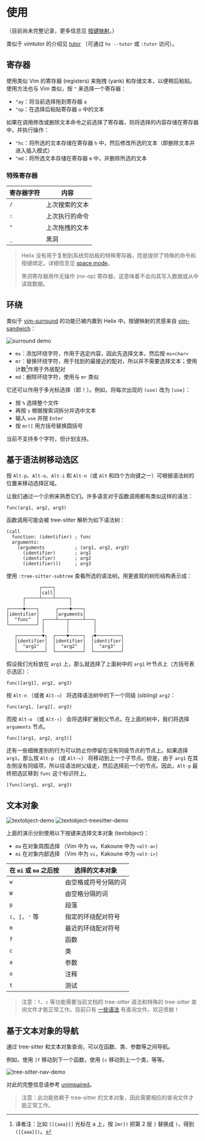 # 使用

（目前尚未完整记录，更多信息见 [按键映射](./keymap.md)。）

类似于 vimtutor 的介绍见 [tutor] （可通过 `hx --tutor` 或 `:tutor` 访问）。

[tutor]: https://github.com/helix-editor/helix/blob/master/runtime/tutor

## 寄存器

使用类似 Vim 的寄存器 (registers) 来拖拽 (yank) 和存储文本，以便稍后粘贴。使用方法也与 Vim 类似，按 `"` 来选择一个寄存器：

* `"ay`：将当前选择拖到寄存器 `a`
* `"op`：在选择后粘贴寄存器 `o` 中的文本

如果在调用修改或删除文本命令之前选择了寄存器，则将选择的内容存储在寄存器中，并执行操作：

* `"hc`：将所选的文本存储在寄存器 `h` 中，然后修改所选的文本（即删除文本并进入插入模式）
* `"md`：将所选文本存储在寄存器 `m` 中，并删除所选的文本

### 特殊寄存器

| 寄存器字符 | 内容           |
|------------|----------------|
| `/`        | 上次搜索的文本 |
| `:`        | 上次执行的命令 |
| `"`        | 上次拖拽的文本 |
| `_`        | 黑洞           |

> Helix 没有用于复制到系统剪贴板的特殊寄存器，而是提供了特殊的命令和按键绑定。详细信息见 [space mode](keymap.md#space-mode)。
>
> 黑洞寄存器用作无操作 (no-op) 寄存器，这意味着不会向其写入数据或从中读取数据。

## 环绕

[vim-surround]: https://github.com/tpope/vim-surround 
[vim-sandwich]: https://github.com/machakann/vim-sandwich

类似于 [vim-surround] 的功能已被内置到 Helix 中。按键映射的灵感来自 [vim-sandwich]：

![surround demo](https://user-images.githubusercontent.com/23398472/122865801-97073180-d344-11eb-8142-8f43809982c6.gif)

* `ms`：添加环绕字符，作用于选定内容，因此先选择文本，然后按 `ms<char>`
* `mr`：替换环绕字符，用于找到的最接近的配对，所以并不需要选择文本；使用计数[^counts]作用于外层配对
* `md`：删除环绕字符，使用与 `mr` 类似

[^counts]: 译者注：比如 `[[{aaa}]]` 光标在 a 上，按 `2mr])` 把第 2 层 `]` 替换成 `)`，得到 `([{aaa}])`。

它还可以作用于多光标选择（耶！）。例如，将每次出现的 `(use)` 改为 `[use]`：

* 按 `%` 选择整个文件
* 再按 `s` 根据搜索词拆分并选中文本
* 输入 `use` 并按 `Enter`
* 按 `mr([` 用方括号替换圆括号

当前不支持多个字符，但计划支持。

## 基于语法树移动选区

按 `Alt-p`、`Alt-o`、`Alt-i` 和 `Alt-n`（或 `Alt` 和四个方向键之一）可根据语法树的位置来移动选择区域。

让我们通过一个示例来熟悉它们。许多语言对于函数调用都有类似这样的语法：

```
func(arg1, arg2, arg3)
```

函数调用可能会被 tree-sitter 解析为如下语法树：

```tsq
(call
  function: (identifier) ; func
  arguments:
    (arguments           ; (arg1, arg2, arg3)
      (identifier)       ; arg1
      (identifier)       ; arg2
      (identifier)))     ; arg3
```

使用 `:tree-sitter-subtree` 查看所选的语法树。用更直观的树形结构表示成：

```
            ┌────┐
            │call│
      ┌─────┴────┴─────┐
      │                │
┌─────▼────┐      ┌────▼────┐
│identifier│      │arguments│
│  "func"  │ ┌────┴───┬─────┴───┐
└──────────┘ │        │         │
             │        │         │
   ┌─────────▼┐  ┌────▼─────┐  ┌▼─────────┐
   │identifier│  │identifier│  │identifier│
   │  "arg1"  │  │  "arg2"  │  │  "arg3"  │
   └──────────┘  └──────────┘  └──────────┘
```

假设我们光标放在 `arg1` 上，那么就选择了上面树中的 `arg1` 叶节点上（方括号表示选区）：

```
func([arg1], arg2, arg3)
```

按 `Alt-n` （或者 `Alt-→`） 将选择语法树中的下一个同级 (sibling) `arg2`：

```
func(arg1, [arg2], arg3)
```

而按 `Alt-o` （或 `Alt-↑`） 会将选择扩展到父节点。在上面的树中，我们将选择 `arguments` 节点。

```
func[(arg1, arg2, arg3)]
```

还有一些细微差别的行为可以防止你停留在没有同级节点的节点上。如果选择 `arg1`，那么按 `Alt-p` （或 `Alt-←`）
将移动到上一个子节点。但是，由于 `arg1` 在其左侧没有同级项，所以往语法树父级走，然后选择前一个的节点。因此，`Alt-p`
最终把选区移到 `func` 这个标识符上。

```
[func](arg1, arg2, arg3)
```

## 文本对象

![textobject-demo](https://user-images.githubusercontent.com/23398472/124231131-81a4bb00-db2d-11eb-9d10-8e577ca7b177.gif)
![textobject-treesitter-demo](https://user-images.githubusercontent.com/23398472/132537398-2a2e0a54-582b-44ab-a77f-eb818942203d.gif)

上面的演示分别使用以下按键来选择文本对象 (textobject)：

* `ma` 在对象周围选择 （Vim 中为 `va`，Kakoune 中为 `<alt-a>`）
* `mi` 在对象内部选择 （Vim 中为 `vi`，Kakoune 中为 `<alt-i>`）

| 在 `mi` 或 `ma` 之后按 | 选择的文本对象       |
|------------------------|----------------------|
| `w`                    | 由空格或符号分隔的词 |
| `W`                    | 由空格分隔的词       |
| `p`                    | 段落                 |
| `(`、`[`、`'` 等       | 指定的环绕配对符号   |
| `m`                    | 最近的环绕配对符号   |
| `f`                    | 函数                 |
| `c`                    | 类                   |
| `a`                    | 参数                 |
| `o`                    | 注释                 |
| `t`                    | 测试                 |

> 注意：`f`、`c` 等功能需要当前文档的 tree-sitter 语法和特殊的 tree-sitter 查询文件才能正常工作。目前只有
> [一些语法](./lang-support.md) 有查询文件。欢迎贡献！

## 基于文本对象的导航

通过 tree-sitter 和文本对象查询，可以在函数、类、参数等之间导航。

例如，使用 `]f` 移动到下一个函数，使用 `[c` 移动到上一个类，等等。

![tree-sitter-nav-demo](https://user-images.githubusercontent.com/23398472/152332550-7dfff043-36a2-4aec-b8f2-77c13eb56d6f.gif)

对此的完整信息请参考 [unimpaired](./keymap.md#unimpaired)。

> 注意：此功能依赖于 tree-sitter 的文本对象，因此需要相应的查询文件才能正常工作。
